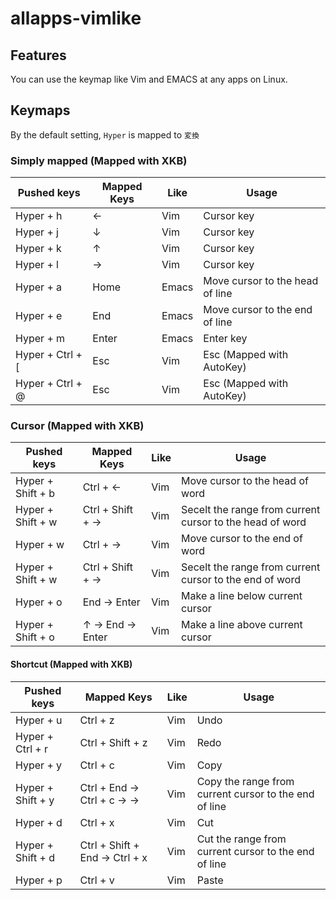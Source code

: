 # allapps-vimlike
## Features
You can use the keymap like Vim and EMACS at any apps on Linux.

## Keymaps
By the default setting, `Hyper` is mapped to `変換`

### Simply mapped (Mapped with XKB)
| Pushed keys | Mapped Keys | Like | Usage|
| ---- | ---- | ---- | ---- |
| Hyper + h | ← | Vim | Cursor key |
| Hyper + j | ↓ | Vim | Cursor key |
| Hyper + k | ↑ | Vim | Cursor key |
| Hyper + l | → | Vim | Cursor key |
| Hyper + a | Home | Emacs | Move cursor to the head of line |
| Hyper + e | End | Emacs | Move cursor to the end of line |
| Hyper + m | Enter | Emacs | Enter key |
| Hyper + Ctrl + [ | Esc | Vim | Esc (Mapped with AutoKey) |
| Hyper + Ctrl + @ | Esc | Vim | Esc (Mapped with AutoKey) |

### Cursor (Mapped with XKB)
| Pushed keys | Mapped Keys | Like | Usage |
| ---- | ---- | ---- | ---- |
| Hyper + Shift + b | Ctrl + ← | Vim | Move cursor to the head of word |
| Hyper + Shift + w | Ctrl + Shift + → | Vim | Secelt the range from current cursor to the head of word |
| Hyper + w | Ctrl + → | Vim | Move cursor to the end of word |
| Hyper + Shift + w | Ctrl + Shift + → | Vim | Secelt the range from current cursor to the end of word |
| Hyper + o | End -> Enter | Vim | Make a line below current cursor |
| Hyper + Shift + o | ↑ -> End -> Enter | Vim | Make a line above current cursor |

#### Shortcut (Mapped with XKB)
| Pushed keys | Mapped Keys | Like | Usage |
| ---- | ---- | ---- | ---- |
| Hyper + u | Ctrl + z | Vim | Undo |
| Hyper + Ctrl + r | Ctrl + Shift + z | Vim | Redo |
| Hyper + y | Ctrl + c | Vim | Copy |
| Hyper + Shift + y | Ctrl + End -> Ctrl + c -> → | Vim | Copy the range from current cursor to the end of line |
| Hyper + d | Ctrl + x | Vim | Cut |
| Hyper + Shift + d | Ctrl + Shift + End -> Ctrl + x | Vim | Cut the range from current cursor to the end of line |
| Hyper + p | Ctrl + v | Vim | Paste |